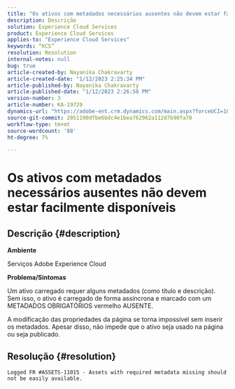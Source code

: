 ```yaml
---
title: "Os ativos com metadados necessários ausentes não devem estar facilmente disponíveis"
description: Descrição
solution: Experience Cloud Services
product: Experience Cloud Services
applies-to: "Experience Cloud Services"
keywords: “KCS”
resolution: Resolution
internal-notes: null
bug: true
article-created-by: Nayanika Chakravarty
article-created-date: "1/12/2023 2:25:34 PM"
article-published-by: Nayanika Chakravarty
article-published-date: "1/12/2023 2:26:58 PM"
version-number: 3
article-number: KA-19729
dynamics-url: "https://adobe-ent.crm.dynamics.com/main.aspx?forceUCI=1&pagetype=entityrecord&etn=knowledgearticle&id=5e0a20f5-8492-ed11-aad1-6045bd006c82"
source-git-commit: 2051190dfbe6bdc4e1bea762962a112d7b98fa70
workflow-type: tm+mt
source-wordcount: '88'
ht-degree: 7%

---
```


# Os ativos com metadados necessários ausentes não devem estar facilmente disponíveis

## Descrição {#description}


<b>Ambiente</b>

Serviços Adobe Experience Cloud

<b>Problema/Sintomas</b>

Um ativo carregado requer alguns metadados (como título e descrição). Sem isso, o ativo é carregado de forma assíncrona e marcado com um METADADOS OBRIGATÓRIOS vermelho AUSENTE.

A modificação das propriedades da página se torna impossível sem inserir os metadados. Apesar disso, não impede que o ativo seja usado na página ou seja publicado.


## Resolução {#resolution}


`Logged FR #ASSETS-11015 - Assets with required metadata missing should not be easily available.`
